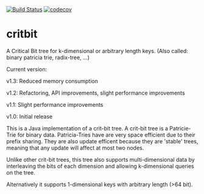 [![Build Status](https://travis-ci.org/tzaeschke/critbit.svg?branch=master)](https://travis-ci.org/tzaeschke/critbit)
[![codecov](https://codecov.io/gh/tzaeschke/critbit/branch/master/graph/badge.svg)](https://codecov.io/gh/tzaeschke/critbit)


critbit
=======

A Critical Bit tree for k-dimensional or arbitrary length keys.
(Also called: binary patricia trie, radix-tree, ...)

Current version: 

v1.3: Reduced memory consumption

v1.2: Refactoring, API improvements, slight performance improvements

v1.1: Slight performance improvements
  
v1.0: Initial release

This is a Java implementation of a crit-bit tree. 
A crit-bit tree is a Patricie-Trie for binary data. Patricia-Tries have are very space efficient due to their prefix sharing. They are also update efficent because they are 'stable' trees, meaning that any update will affect at most two nodes.

Unlike other crit-bit trees, this tree also supports multi-dimensional data by interleaving the bits of each dimension and allowing k-dimensional queries on the tree.

Alternatively it supports 1-dimensional keys with arbitrary length (>64 bit).


